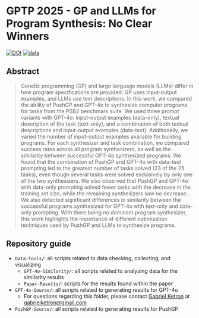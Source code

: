 # GPTP 2025 - GP and LLMs for Program Synthesis: No Clear Winners

[![DOI](https://zenodo.org/badge/DOI/10.5281/zenodo.15171303.svg)](https://doi.org/10.5281/zenodo.15171303)
[![data](https://img.shields.io/badge/go_to-data-9807FF)](https://osf.io/s7vhj/)

## Abstract

> Genetic programming (GP) and large language models (LLMs) differ in how program specifications are provided: GP uses input-output examples, and LLMs use text descriptions.
In this work, we compared the ability of PushGP and GPT-4o to synthesize computer programs for tasks from the PSB2 benchmark suite.
We used three prompt variants with GPT-4o: input-output examples (data-only), textual description of the task (text-only), and a combination of both textual descriptions and input-output examples (data-text).
Additionally, we varied the number of input-output examples available for building programs.
For each synthesizer and task combination, we compared success rates across all program synthesizers, as well as the similarity between successful GPT-4o synthesized programs.
We found that the combination of PushGP and GPT-4o with data-text prompting led to the greatest number of tasks solved (23 of the 25 tasks), even though several tasks were solved exclusively by only one of the two synthesizers.
We also observed that PushGP and GPT-4o with data-only prompting solved fewer tasks with the decrease in the training set size, while the remaining synthesizers saw no decrease.
We also detected significant differences in similarity between the successful programs synthesized for GPT-4o with text-only and data-only prompting.
With there being no dominant program synthesizer, this work highlights the importance of different optimization techniques used by PushGP and LLMs to synthesize programs.

## Repository guide

- `Data-Tools/`: all scripts related to data checking, collecting, and visualizing
  - `GPT-4o-Similarity/`: all scripts related to analyzing data for the similarity results
  - `Paper-Results/`: scripts for the results found within the paper
- `GPT-4o-Source/`: all scripts related to generating results for GPT-4o
  - For questions regarding this folder, please contact [Gabriel Ketron](https://www.linkedin.com/in/gabriel-ketron/) at gabrielketron@gmail.com
- `PushGP-Source/`: all scripts related to generating results for PushGP